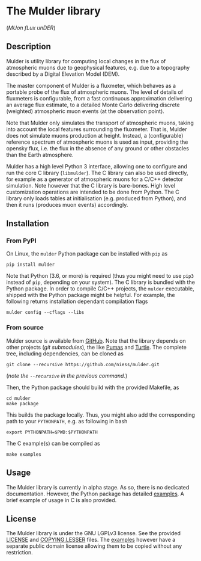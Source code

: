 # The Mulder library

(_MUon fLux unDER_)


## Description

Mulder is utility library for computing local changes in the flux of atmospheric
muons due to geophysical features, e.g. due to a topography described by a
Digital Elevation Model (DEM).

The master component of Mulder is a fluxmeter, which behaves as a portable probe
of the flux of atmospheric muons. The level of details of fluxmeters is
configurable, from a fast continuous approximation delivering an average flux
estimate, to a detailed Monte Carlo delivering discrete (weighted) atmospheric
muon events (at the observation point).

Note that Mulder only simulates the transport of atmospheric muons, taking into
account the local features surrounding the fluxmeter. That is, Mulder does
not simulate muons production at height. Instead, a (configurable) reference
spectrum of atmospheric muons is used as input, providing the opensky flux, i.e.
the flux in the absence of any ground or other obstacles than the Earth
atmosphere.

Mulder has a high level Python 3 interface, allowing one to configure and run
the core C library (`libmulder`). The C library can also be used directly, for
example as a generator of atmospheric muons for a C/C++ detector simulation.
Note however that the C library is bare-bones. High level customization
operations are intended to be done from Python. The C library only loads tables
at initialisation (e.g. produced from Python), and then it runs (produces muon
events) accordingly.


## Installation

### From PyPI

On Linux, the `mulder` Python package can be installed with `pip` as

```
pip install mulder
```

Note that Python (3.6, or more) is required (thus you might need to use `pip3`
instead of `pip`, depending on your system). The C library is bundled with the
Python package. In order to compile C/C++ projects, the `mulder` executable,
shipped with the Python package might be helpful. For example, the following
returns installation dependant compilation flags

```
mulder config --cflags --libs
```


### From source

Mulder source is available from [GitHub](https://github.com/niess/mulder). Note
that the library depends on other projects (_git submodules_), the like
[Pumas][PUMAS] and [Turtle][TURTLE]. The complete tree, including dependencies,
can be cloned as

```
git clone --recursive https://github.com/niess/mulder.git
```

(_note the `--recursive` in the previous command._)

Then, the Python package should build with the provided Makefile, as

```
cd mulder
make package
```

This builds the package locally. Thus, you might also add the corresponding path
to your `PYTHONPATH`, e.g. as following in bash

```
export PYTHONPATH=$PWD:$PYTHONPATH
```

The C example(s) can be compiled as

```
make examples
```


## Usage

The Mulder library is currently in alpha stage. As so, there is no dedicated
documentation. However, the Python package has detailed [examples][EXAMPLES]. A
brief example of usage in C is also provided.


## License

The Mulder library is under the GNU LGPLv3 license. See the provided
[LICENSE][LICENSE] and [COPYING.LESSER][COPYING] files. The [examples][EXAMPLES]
however have a separate public domain license allowing them to be copied without
any restriction.


[COPYING]: https://github.com/niess/mulder/blob/master/COPYING.LESSER
[EXAMPLES]: https://github.com/niess/mulder/tree/master/examples
[LICENSE]: https://github.com/niess/mulder/blob/master/LICENSE
[PUMAS]: https://github.com/niess/pumas
[TURTLE]: https://github.com/niess/turtle
